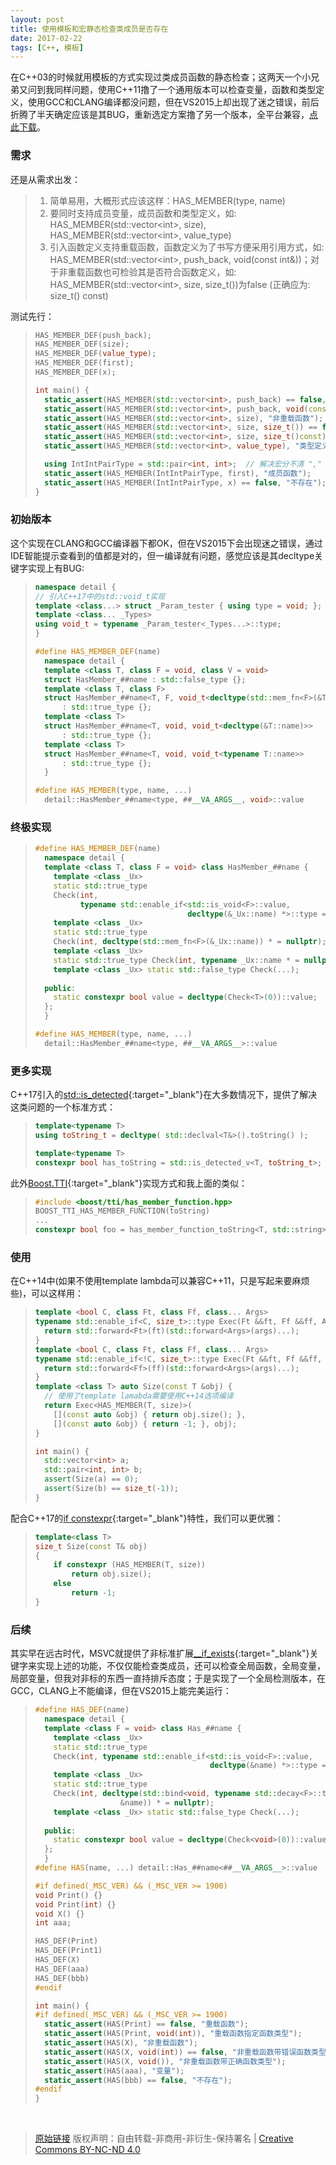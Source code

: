 ```yaml
---
layout: post
title: 使用模板和宏静态检查类成员是否存在
date: 2017-02-22
tags: [C++, 模板]
---
```


在C++03的时候就用模板的方式实现过类成员函数的静态检查；这两天一个小兄弟又问到我同样问题，使用C++11撸了一个通用版本可以检查变量，函数和类型定义，使用GCC和CLANG编译都没问题，但在VS2015上却出现了迷之错误，前后折腾了半天确定应该是其BUG，重新选定方案撸了另一个版本，全平台兼容，[点此下载](/assets/use_template_and_macro_to_check_for_member_of_class_is_exist/has.cpp)。

### 需求 ###

还是从需求出发：

> 1. 简单易用，大概形式应该这样：HAS_MEMBER(type, name)
> 2. 要同时支持成员变量，成员函数和类型定义，如: HAS_MEMBER(std::vector\<int\>, size), HAS_MEMBER(std::vector\<int\>, value_type)
> 3. 引入函数定义支持重载函数，函数定义为了书写方便采用引用方式，如: HAS_MEMBER(std::vector\<int\>, push_back, void(const int&))；对于非重载函数也可检验其是否符合函数定义，如: HAS_MEMBER(std::vector\<int\>, size, size_t())为false (正确应为: size_t() const)

测试先行：

> ```c++
> HAS_MEMBER_DEF(push_back);
> HAS_MEMBER_DEF(size);
> HAS_MEMBER_DEF(value_type);
> HAS_MEMBER_DEF(first);
> HAS_MEMBER_DEF(x);
>
> int main() {
>   static_assert(HAS_MEMBER(std::vector<int>, push_back) == false, "重载函数");
>   static_assert(HAS_MEMBER(std::vector<int>, push_back, void(const int &)), "重载函数指定函数类型");
>   static_assert(HAS_MEMBER(std::vector<int>, size), "非重载函数");
>   static_assert(HAS_MEMBER(std::vector<int>, size, size_t()) == false, "非重载函数带错误函数类型");
>   static_assert(HAS_MEMBER(std::vector<int>, size, size_t()const), "非重载函数带正确函数类型");
>   static_assert(HAS_MEMBER(std::vector<int>, value_type), "类型定义");
>
>   using IntIntPairType = std::pair<int, int>;  // 解决宏分不清 "," 的问题
>   static_assert(HAS_MEMBER(IntIntPairType, first), "成员函数");
>   static_assert(HAS_MEMBER(IntIntPairType, x) == false, "不存在");
> }
> ```

### 初始版本 ###

这个实现在CLANG和GCC编译器下都OK，但在VS2015下会出现迷之错误，通过IDE智能提示查看到的值都是对的，但一编译就有问题，感觉应该是其decltype关键字实现上有BUG:

> ```c++
> namespace detail {
> // 引入C++17中的std::void_t实现
> template <class...> struct _Param_tester { using type = void; };
> template <class... _Types>
> using void_t = typename _Param_tester<_Types...>::type;
> }
>
> #define HAS_MEMBER_DEF(name)                                                   \
>   namespace detail {                                                           \
>   template <class T, class F = void, class V = void>                           \
>   struct HasMember_##name : std::false_type {};                                \
>   template <class T, class F>                                                  \
>   struct HasMember_##name<T, F, void_t<decltype(std::mem_fn<F>(&T::name))>>    \
>       : std::true_type {};                                                     \
>   template <class T>                                                           \
>   struct HasMember_##name<T, void, void_t<decltype(&T::name)>>                 \
>       : std::true_type {};                                                     \
>   template <class T>                                                           \
>   struct HasMember_##name<T, void, void_t<typename T::name>>                   \
>       : std::true_type {};                                                     \
>   }
>
> #define HAS_MEMBER(type, name, ...)                                            \
>   detail::HasMember_##name<type, ##__VA_ARGS__, void>::value
> ```

### 终极实现 ###

> ```c++
> #define HAS_MEMBER_DEF(name)                                                   \
>   namespace detail {                                                           \
>   template <class T, class F = void> class HasMember_##name {                  \
>     template <class _Ux>                                                       \
>     static std::true_type                                                      \
>     Check(int,                                                                 \
>           typename std::enable_if<std::is_void<F>::value,                      \
>                                   decltype(&_Ux::name) *>::type = nullptr);    \
>     template <class _Ux>                                                       \
>     static std::true_type                                                      \
>     Check(int, decltype(std::mem_fn<F>(&_Ux::name)) * = nullptr);              \
>     template <class _Ux>                                                       \
>     static std::true_type Check(int, typename _Ux::name * = nullptr);          \
>     template <class _Ux> static std::false_type Check(...);                    \
>                                                                                \
>   public:                                                                      \
>     static constexpr bool value = decltype(Check<T>(0))::value;                \
>   };                                                                           \
>   }
>
> #define HAS_MEMBER(type, name, ...)                                            \
>   detail::HasMember_##name<type, ##__VA_ARGS__>::value
> ```

### 更多实现 ###

C++17引入的[std::is_detected](http://en.cppreference.com/w/cpp/experimental/is_detected){:target="_blank"}在大多数情况下，提供了解决这类问题的一个标准方式：

> ```c++
> template<typename T>
> using toString_t = decltype( std::declval<T&>().toString() );
>
> template<typename T>
> constexpr bool has_toString = std::is_detected_v<T, toString_t>;
> ```

此外[Boost.TTI](http://www.boost.org/doc/libs/1_55_0/libs/tti/doc/html/index.html){:target="_blank"}实现方式和我上面的类似：

> ```c++
> #include <boost/tti/has_member_function.hpp>
> BOOST_TTI_HAS_MEMBER_FUNCTION(toString)
> ...
> constexpr bool foo = has_member_function_toString<T, std::string>::value;
> ```

### 使用 ###

在C++14中(如果不使用template lambda可以兼容C++11，只是写起来要麻烦些)，可以这样用：

> ```c++
> template <bool C, class Ft, class Ff, class... Args>
> typename std::enable_if<C, size_t>::type Exec(Ft &&ft, Ff &&ff, Args &&... args) {
>   return std::forward<Ft>(ft)(std::forward<Args>(args)...);
> }
> template <bool C, class Ft, class Ff, class... Args>
> typename std::enable_if<!C, size_t>::type Exec(Ft &&ft, Ff &&ff, Args &&... args) {
>   return std::forward<Ff>(ff)(std::forward<Args>(args)...);
> }
> template <class T> auto Size(const T &obj) {
>   // 使用了template lamabda需要使用C++14选项编译
>   return Exec<HAS_MEMBER(T, size)>(
>     [](const auto &obj) { return obj.size(); },
>     [](const auto &obj) { return -1; }, obj);
> }
>
> int main() {
>   std::vector<int> a;
>   std::pair<int, int> b;
>   assert(Size(a) == 0);
>   assert(Size(b) == size_t(-1));
> }
> ```

配合C++17的[if constexpr](http://www.oschina.net/translate/final-features-of-c17){:target="_blank"}特性，我们可以更优雅：

> ```c++
> template<class T>
> size_t Size(const T& obj)
> {
>     if constexpr (HAS_MEMBER(T, size))
>         return obj.size();
>     else
>         return -1;
> }
> ```

### 后续 ###

其实早在远古时代，MSVC就提供了非标准扩展[__if_exists](https://msdn.microsoft.com/en-us/library/x7wy9xh3.aspx){:target="_blank"}关键字来实现上述的功能，不仅仅能检查类成员，还可以检查全局函数，全局变量，局部变量，但我对非标的东西一直持排斥态度；于是实现了一个全局检测版本，在GCC，CLANG上不能编译，但在VS2015上能完美运行：

> ```c++
> #define HAS_DEF(name)                                                          \
>   namespace detail {                                                           \
>   template <class F = void> class Has_##name {                                 \
>     template <class _Ux>                                                       \
>     static std::true_type                                                      \
>     Check(int, typename std::enable_if<std::is_void<F>::value,                 \
>                                        decltype(&name) *>::type = nullptr);    \
>     template <class _Ux>                                                       \
>     static std::true_type                                                      \
>     Check(int, decltype(std::bind<void, typename std::decay<F>::type>(         \
>                    &name)) * = nullptr);                                       \
>     template <class _Ux> static std::false_type Check(...);                    \
>                                                                                \
>   public:                                                                      \
>     static constexpr bool value = decltype(Check<void>(0))::value;             \
>   };                                                                           \
>   }
> #define HAS(name, ...) detail::Has_##name<##__VA_ARGS__>::value
>
> #if defined(_MSC_VER) && (_MSC_VER >= 1900)
> void Print() {}
> void Print(int) {}
> void X() {}
> int aaa;
>
> HAS_DEF(Print)
> HAS_DEF(Print1)
> HAS_DEF(X)
> HAS_DEF(aaa)
> HAS_DEF(bbb)
> #endif
>
> int main() {
> #if defined(_MSC_VER) && (_MSC_VER >= 1900)
>   static_assert(HAS(Print) == false, "重载函数");
>   static_assert(HAS(Print, void(int)), "重载函数指定函数类型");
>   static_assert(HAS(X), "非重载函数");
>   static_assert(HAS(X, void(int)) == false, "非重载函数带错误函数类型");
>   static_assert(HAS(X, void()), "非重载函数带正确函数类型");
>   static_assert(HAS(aaa), "变量");
>   static_assert(HAS(bbb) == false, "不存在");
> #endif
> }
> ```

<br/>

> [原始链接]({{page.url}}) 版权声明：自由转载-非商用-非衍生-保持署名 \| [Creative Commons BY-NC-ND 4.0](http://creativecommons.org/licenses/by-nc-nd/4.0/deed.zh)
